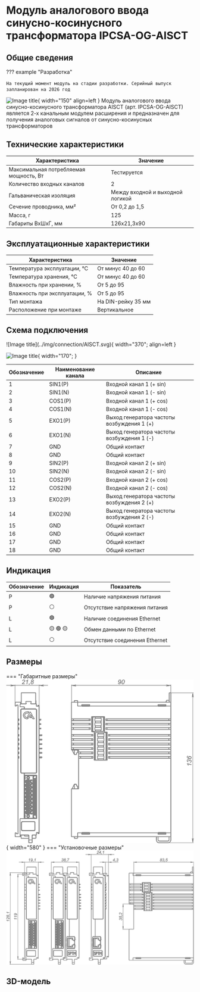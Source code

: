 # Модуль аналогового ввода синусно-косинусного трансформатора IPCSA-OG-AISCT

## Общие сведения

??? example "Разработка"

    На текущий момент модуль на стадии разработки. Серийный выпуск запланирован на 2026 год 

<div class="grid cards" markdown>

![Image title](../img/modules/AIC.png){ width="150" align=left  }
Модуль аналогового ввода синусно-косинусного трансформатора AISCT (арт. IPCSA-OG-AISCT) является 2-х канальным модулем расширения и предназначен для получения аналоговых сигналов от синусно-косинусных трансформаторов
</div>

## Технические характеристики 
| Характеристика                          | Значение                          |
|-----------------------------------------|-----------------------------------|
| Максимальная потребляемая мощность, Вт  | Тестируется                       |
| Количество входных каналов              | 2                                 |
| Гальваническая изоляция                 | Между входной и выходной логикой  |
| Сечение проводника, мм²                 | От 0,2 до 1,5                     |
| Масса, г                                | 125                               |
| Габариты ВхШхГ, мм                      | 126х21,3х90                       |

## Эксплуатационные характеристики
| Характеристика                   | Значение           |
| -------------------------------- | -                  |
| Температура эксплуатации, °С     | От минус 40 до 60  |
| Температура хранения, °С         | От минус 40 до 60  |
| Влажность при хранении, %	       | От 5 до 95         |
| Влажность при эксплуатации, %    | От 5 до 95         |
| Тип монтажа                      | На DIN-рейку 35 мм |
| Расположение при монтаже         | Вертикальное       |

## Схема подключения

<div class="grid cards" markdown>
![Image title](../img/connection/AISCT.svg){ width="370"; align=left  }

![Image title](../img/connection/connector_18pin.png){ width="170";  }
</div>

| Обозначение | Наименование канала | Описание          |
|-------------|---------------------|-------------------|
| 1           | SIN1(P)               | Входной канал 1 (+ sin)   |
| 2           | SIN1(N)               | Входной канал 1 (- sin)    |
| 3           | COS1(P)               | Входной канал 1 (+ cos)   |
| 4           | COS1(N)               | Входной канал 1 (- cos)     |
| 5           | EXO1(P)               | Выход генератора частоты возбуждения 1 (+)  |
| 6           | EXO1(N)               | Выход генератора частоты возбуждения 1 (-)     |
| 7           | GND                 | Общий контакт   |
| 8           | GND                 | Общий контакт     |
| 9           | SIN2(P)               | Входной канал 2 (+ sin)   |
| 10          | SIN2(N)               | Входной канал 2 (- sin)     |
| 11          | COS2(P)               | Входной канал 2 (+ cos)   |
| 12          | COS2(N)               | Входной канал 2 (- cos)     |
| 13          | EXO2(P)               | Выход генератора частоты возбуждения 2 (+)   |
| 14          | EXO2(N)               | Выход генератора частоты возбуждения 2 (-)     |
| 15          | GND                 | Общий контакт    |
| 16          | GND                 | Общий контакт     |
| 17          | GND                 | Общий контакт     |
| 18          | GND                 | Общий контакт     |

## Индикация
| Обозначение | Индикация | Показатель |
|------------------|----------------------|---------------------------------------|
| P | :green_circle:| Наличие напряжения питания |
| P | :white_circle:| Отсутствие напряжения питания |
| L | :green_circle:| Наличие соединения Ethernet |
| L | :yellow_circle: :green_circle: :yellow_circle: | Обмен данными по Ethernet |
| L | :white_circle:| Отсутствие соединения Ethernet|


## Размеры

=== "Габаритные размеры" 
    ![Image title](../img/dimensions/overall_dimensions_extensions.png){ width="580"  }
=== "Установочные размеры"
    ![alt text](../img/dimensions/installation_dimensions.png) 

## 3D-модель
<model-viewer src="https://xn--j1abl.online//img/3d/DI.glb"
alt="3D Model"
auto-rotate
camera-controls
poster="https://xn--j1abl.online//img/3d/posterDI.webp"
camera-orbit="160deg 75deg 348m"
field-of-view="30deg"
exposure="0.5"
style="width: 100%; height: 500px;">
</model-viewer>